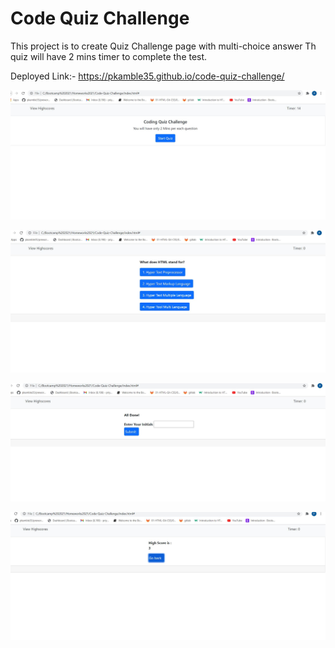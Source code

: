 # Code Quiz Challenge
This project is to create Quiz Challenge page with multi-choice answer
Th quiz will have 2 mins timer to complete the test.

Deployed Link:- https://pkamble35.github.io/code-quiz-challenge/

![Alt text](./assets/page1.JPG)

![Alt text](./assets/page2.JPG)

![Alt text](./assets/page3.JPG)

![Alt text](./assets/page4.JPG)

